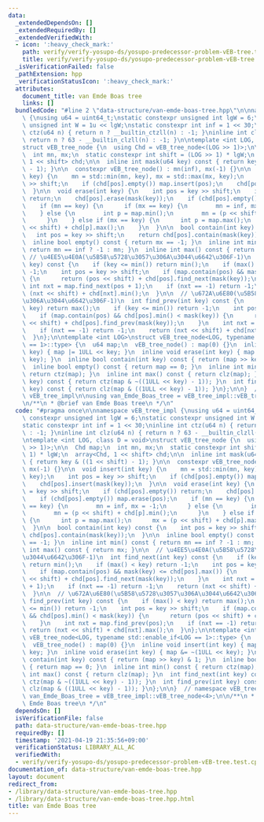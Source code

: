 ```yaml
---
data:
  _extendedDependsOn: []
  _extendedRequiredBy: []
  _extendedVerifiedWith:
  - icon: ':heavy_check_mark:'
    path: verify/verify-yosupo-ds/yosupo-predecessor-problem-vEB-tree.test.cpp
    title: verify/verify-yosupo-ds/yosupo-predecessor-problem-vEB-tree.test.cpp
  _isVerificationFailed: false
  _pathExtension: hpp
  _verificationStatusIcon: ':heavy_check_mark:'
  attributes:
    document_title: van Emde Boas tree
    links: []
  bundledCode: "#line 2 \"data-structure/van-emde-boas-tree.hpp\"\n\nnamespace vEB_tree_impl\
    \ {\nusing u64 = uint64_t;\nstatic constexpr unsigned int lgW = 6;\nstatic constexpr\
    \ unsigned int W = 1u << lgW;\nstatic constexpr int inf = 1 << 30;\ninline int\
    \ ctz(u64 n) { return n ? __builtin_ctzll(n) : -1; }\ninline int clz(u64 n) {\
    \ return n ? 63 - __builtin_clzll(n) : -1; }\n\ntemplate <int LOG, class D = void>\n\
    struct vEB_tree_node {\n  using Chd = vEB_tree_node<(LOG >> 1)>;\n\n  Chd map;\n\
    \  int mn, mx;\n  static constexpr int shift = (LOG >> 1) * lgW;\n  array<Chd,\
    \ 1 << shift> chd;\n\n  inline int mask(u64 key) const { return key & ((1 << shift)\
    \ - 1); }\n\n  constexpr vEB_tree_node() : mn(inf), mx(-1) {}\n\n  void insert(int\
    \ key) {\n    mn = std::min(mn, key), mx = std::max(mx, key);\n    int pos = key\
    \ >> shift;\n    if (chd[pos].empty()) map.insert(pos);\n    chd[pos].insert(mask(key));\n\
    \  }\n\n  void erase(int key) {\n    int pos = key >> shift;\n    if (chd[pos].empty())\
    \ return;\n    chd[pos].erase(mask(key));\n    if (chd[pos].empty()) map.erase(pos);\n\
    \    if (mn == key) {\n      if (mx == key) {\n        mn = inf, mx = -1;\n  \
    \    } else {\n        int p = map.min();\n        mn = (p << shift) + chd[p].min();\n\
    \      }\n    } else if (mx == key) {\n      int p = map.max();\n      mx = (p\
    \ << shift) + chd[p].max();\n    }\n  }\n\n  bool contain(int key) const {\n \
    \   int pos = key >> shift;\n    return chd[pos].contain(mask(key));\n  }\n\n\
    \  inline bool empty() const { return mx == -1; }\n  inline int min() const {\
    \ return mn == inf ? -1 : mn; }\n  inline int max() const { return mx; }\n\n \
    \ // \u4EE5\u4E0A(\u5B58\u5728\u3057\u306A\u3044\u6642\u306F-1)\n  int find_next(int\
    \ key) const {\n    if (key <= min()) return min();\n    if (max() < key) return\
    \ -1;\n    int pos = key >> shift;\n    if (map.contain(pos) && mask(key) <= chd[pos].max())\
    \ {\n      return (pos << shift) + chd[pos].find_next(mask(key));\n    }\n   \
    \ int nxt = map.find_next(pos + 1);\n    if (nxt == -1) return -1;\n    return\
    \ (nxt << shift) + chd[nxt].min();\n  }\n\n  // \u672A\u6E80(\u5B58\u5728\u3057\
    \u306A\u3044\u6642\u306F-1)\n  int find_prev(int key) const {\n    if (max() <\
    \ key) return max();\n    if (key <= min()) return -1;\n    int pos = key >> shift;\n\
    \    if (map.contain(pos) && chd[pos].min() < mask(key)) {\n      return (pos\
    \ << shift) + chd[pos].find_prev(mask(key));\n    }\n    int nxt = map.find_prev(pos);\n\
    \    if (nxt == -1) return -1;\n    return (nxt << shift) + chd[nxt].max();\n\
    \  }\n};\n\ntemplate <int LOG>\nstruct vEB_tree_node<LOG, typename std::enable_if<LOG\
    \ == 1>::type> {\n  u64 map;\n  vEB_tree_node() : map(0) {}\n  inline void insert(int\
    \ key) { map |= 1ULL << key; }\n  inline void erase(int key) { map &= ~(1ULL <<\
    \ key); }\n  inline bool contain(int key) const { return (map >> key) & 1; }\n\
    \  inline bool empty() const { return map == 0; }\n  inline int min() const {\
    \ return ctz(map); }\n  inline int max() const { return clz(map); }\n  int find_next(int\
    \ key) const { return ctz(map & ~((1ULL << key) - 1)); }\n  int find_prev(int\
    \ key) const { return clz(map & ((1ULL << key) - 1)); }\n};\n\n}  // namespace\
    \ vEB_tree_impl\n\nusing van_Emde_Boas_tree = vEB_tree_impl::vEB_tree_node<4>;\n\
    \n/**\n * @brief van Emde Boas tree\n */\n"
  code: "#pragma once\n\nnamespace vEB_tree_impl {\nusing u64 = uint64_t;\nstatic\
    \ constexpr unsigned int lgW = 6;\nstatic constexpr unsigned int W = 1u << lgW;\n\
    static constexpr int inf = 1 << 30;\ninline int ctz(u64 n) { return n ? __builtin_ctzll(n)\
    \ : -1; }\ninline int clz(u64 n) { return n ? 63 - __builtin_clzll(n) : -1; }\n\
    \ntemplate <int LOG, class D = void>\nstruct vEB_tree_node {\n  using Chd = vEB_tree_node<(LOG\
    \ >> 1)>;\n\n  Chd map;\n  int mn, mx;\n  static constexpr int shift = (LOG >>\
    \ 1) * lgW;\n  array<Chd, 1 << shift> chd;\n\n  inline int mask(u64 key) const\
    \ { return key & ((1 << shift) - 1); }\n\n  constexpr vEB_tree_node() : mn(inf),\
    \ mx(-1) {}\n\n  void insert(int key) {\n    mn = std::min(mn, key), mx = std::max(mx,\
    \ key);\n    int pos = key >> shift;\n    if (chd[pos].empty()) map.insert(pos);\n\
    \    chd[pos].insert(mask(key));\n  }\n\n  void erase(int key) {\n    int pos\
    \ = key >> shift;\n    if (chd[pos].empty()) return;\n    chd[pos].erase(mask(key));\n\
    \    if (chd[pos].empty()) map.erase(pos);\n    if (mn == key) {\n      if (mx\
    \ == key) {\n        mn = inf, mx = -1;\n      } else {\n        int p = map.min();\n\
    \        mn = (p << shift) + chd[p].min();\n      }\n    } else if (mx == key)\
    \ {\n      int p = map.max();\n      mx = (p << shift) + chd[p].max();\n    }\n\
    \  }\n\n  bool contain(int key) const {\n    int pos = key >> shift;\n    return\
    \ chd[pos].contain(mask(key));\n  }\n\n  inline bool empty() const { return mx\
    \ == -1; }\n  inline int min() const { return mn == inf ? -1 : mn; }\n  inline\
    \ int max() const { return mx; }\n\n  // \u4EE5\u4E0A(\u5B58\u5728\u3057\u306A\
    \u3044\u6642\u306F-1)\n  int find_next(int key) const {\n    if (key <= min())\
    \ return min();\n    if (max() < key) return -1;\n    int pos = key >> shift;\n\
    \    if (map.contain(pos) && mask(key) <= chd[pos].max()) {\n      return (pos\
    \ << shift) + chd[pos].find_next(mask(key));\n    }\n    int nxt = map.find_next(pos\
    \ + 1);\n    if (nxt == -1) return -1;\n    return (nxt << shift) + chd[nxt].min();\n\
    \  }\n\n  // \u672A\u6E80(\u5B58\u5728\u3057\u306A\u3044\u6642\u306F-1)\n  int\
    \ find_prev(int key) const {\n    if (max() < key) return max();\n    if (key\
    \ <= min()) return -1;\n    int pos = key >> shift;\n    if (map.contain(pos)\
    \ && chd[pos].min() < mask(key)) {\n      return (pos << shift) + chd[pos].find_prev(mask(key));\n\
    \    }\n    int nxt = map.find_prev(pos);\n    if (nxt == -1) return -1;\n   \
    \ return (nxt << shift) + chd[nxt].max();\n  }\n};\n\ntemplate <int LOG>\nstruct\
    \ vEB_tree_node<LOG, typename std::enable_if<LOG == 1>::type> {\n  u64 map;\n\
    \  vEB_tree_node() : map(0) {}\n  inline void insert(int key) { map |= 1ULL <<\
    \ key; }\n  inline void erase(int key) { map &= ~(1ULL << key); }\n  inline bool\
    \ contain(int key) const { return (map >> key) & 1; }\n  inline bool empty() const\
    \ { return map == 0; }\n  inline int min() const { return ctz(map); }\n  inline\
    \ int max() const { return clz(map); }\n  int find_next(int key) const { return\
    \ ctz(map & ~((1ULL << key) - 1)); }\n  int find_prev(int key) const { return\
    \ clz(map & ((1ULL << key) - 1)); }\n};\n\n}  // namespace vEB_tree_impl\n\nusing\
    \ van_Emde_Boas_tree = vEB_tree_impl::vEB_tree_node<4>;\n\n/**\n * @brief van\
    \ Emde Boas tree\n */\n"
  dependsOn: []
  isVerificationFile: false
  path: data-structure/van-emde-boas-tree.hpp
  requiredBy: []
  timestamp: '2021-04-19 21:35:56+09:00'
  verificationStatus: LIBRARY_ALL_AC
  verifiedWith:
  - verify/verify-yosupo-ds/yosupo-predecessor-problem-vEB-tree.test.cpp
documentation_of: data-structure/van-emde-boas-tree.hpp
layout: document
redirect_from:
- /library/data-structure/van-emde-boas-tree.hpp
- /library/data-structure/van-emde-boas-tree.hpp.html
title: van Emde Boas tree
---
```

